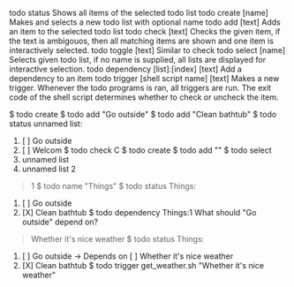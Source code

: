 todo status          Shows all items of the selected todo list
todo create [name]   Makes and selects a new todo list with optional name
todo add    [text]   Adds an item to the selected todo list 
todo check  [text]   Checks the given item, if the text is ambigouos, then all matching items are shown and one item is interactively selected.
todo toggle [text]   Similar to check
todo select [name]   Selects given todo list, if no name is supplied, all lists are displayed for interactive selection.
todo dependency [list]:\[index\] [text] Add a dependency to an item
todo trigger \[shell script name\] [text] Makes a new trigger. Whenever the todo programs is ran, all triggers are run. The exit code of the shell script determines whether to check or uncheck the item.

$ todo create
$ todo add "Go outside"
$ todo add "Clean bathtub"
$ todo status
unnamed list:
1. [ ] Go outside
2. [ ] Welcom
$ todo check C
$ todo create
$ todo add ""
$ todo select
1. unnamed list
2. unnamed list 2
> 1
$ todo name "Things"
$ todo status
Things:
1. [ ] Go outside
2. [X] Clean bathtub
$ todo dependency Things:1
What should "Go outside" depend on?
> Whether it's nice weather
$ todo status
Things:
1. [ ] Go outside
-> Depends on [ ] Whether it's nice weather
2. [X] Clean bathtub
$ todo trigger get\_weather.sh "Whether it's nice weather"
